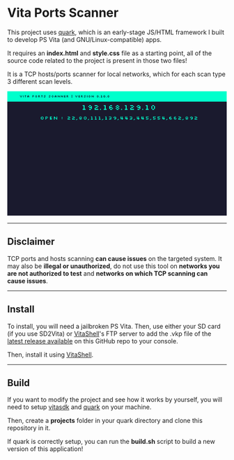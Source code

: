# Vita Ports Scanner

This project uses [quark](https://github.com/lp1dev/quark), which is an early-stage JS/HTML framework I built to develop PS Vita (and GNU/Linux-compatible) apps.

It requires an **index.html** and **style.css** file as a starting point, all of the source code related to the project is present in those two files!

It is a TCP hosts/ports scanner for local networks, which for each scan type 3 different scan levels.


![screenshots](./screenshots/screenshot.gif)

---

## Disclaimer

TCP ports and hosts scanning **can cause issues** on the targeted system. It may also be **illegal or unauthorized**, do not use this tool on **networks you are not authorized to test** and **networks on which TCP scanning can cause issues**.

---

## Install

To install, you will need a jailbroken PS Vita. Then, use either your SD card (if you use SD2Vita) or [VitaShell](https://github.com/TheOfficialFloW/VitaShell)'s FTP server to add the .vkp file of the [latest release available](https://github.com/lp1dev/vita_ports_scanner/releases) on this GitHub repo to your console.

Then, install it using [VitaShell](https://github.com/TheOfficialFloW/VitaShell).

---

## Build

If you want to modify the project and see how it works by yourself, you will need to setup [vitasdk](https://vitasdk.org/) and [quark](https://github.com/lp1dev/quark) on your machine.

Then, create a **projects** folder in your quark directory and clone this repository in it.

If quark is correctly setup, you can run the **build.sh** script to build a new version of this application!
